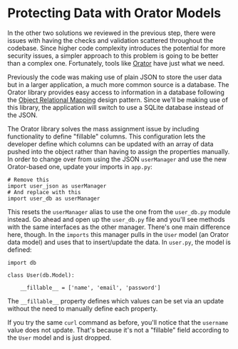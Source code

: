 # Protecting Data with Orator Models

In the other two solutions we reviewed in the previous step, there were issues with having the checks and validation scattered throughout the codebase. Since higher code complexity introduces the potential for more security issues, a simpler approach to this problem is going to be better than a complex one. Fortunately, tools like [Orator](https://orator-orm.com) have just what we need.

Previously the code was making use of plain JSON to store the user data but in a larger application, a much more common source is a database. The Orator library provides easy access to information in a database following the [Object Relational Mapping](https://en.wikipedia.org/wiki/Object-relational_mapping) design pattern. Since we'll be making use of this library, the application will switch to use a SQLite database instead of the JSON.

The Orator library solves the mass assignment issue by including functionality to define "fillable" columns. This configuration lets the developer define which columns can be updated with an array of data pushed into the object rather than having to assign the properties manually. In order to change over from using the JSON `userManager` and use the new Orator-based one, update your imports in `app.py`:

```
# Remove this
import user_json as userManager
# And replace with this
import user_db as userManager
```

This resets the `userManager` alias to use the one from the `user_db.py` module instead. Go ahead and open up the `user_db.py` file and you'll see methods with the same interfaces as the other manager. There's one main difference here, though. In the `imports` this manager pulls in the `User` model (an Orator data model) and uses that to insert/update the data. In `user.py`, the model is defined:

```
import db

class User(db.Model):

    __fillable__ = ['name', 'email', 'password']
```

The `__fillable__` property defines which values can be set via an update without the need to manually define each property.

If you try the same `curl` command as before, you'll notice that the `username` value does not update. That's because it's not a "fillable" field according to the `User` model and is just dropped.
